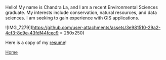 Hello! My name is Chandra La, and I am a recent Environmental Sciences graduate. My interests include conservation, natural resources, and data sciences. I am seeking to gain experience with GIS applications. 


![IMG_7279](https://github.com/user-attachments/assets/3e981510-29a2-4cf3-8c9e-43fdf44fcec9 = 250x250)


Here is a copy of my [resume](CV.md)!

[Home](README.md)
